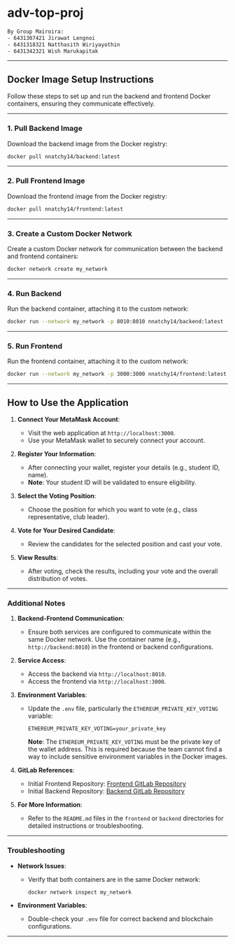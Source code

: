 
# adv-top-proj

```bash
By Group Mairoira:
- 6431307421 Jirawat Lengnoi
- 6431318321 Natthasith Wiriyayothin
- 6431342321 Wish Marukapitak
```

---

## Docker Image Setup Instructions

Follow these steps to set up and run the backend and frontend Docker containers, ensuring they communicate effectively.

---

### 1. Pull Backend Image
Download the backend image from the Docker registry:
```bash
docker pull nnatchy14/backend:latest
```

---

### 2. Pull Frontend Image
Download the frontend image from the Docker registry:
```bash
docker pull nnatchy14/frontend:latest
```

---

### 3. Create a Custom Docker Network
Create a custom Docker network for communication between the backend and frontend containers:
```bash
docker network create my_network
```

---

### 4. Run Backend
Run the backend container, attaching it to the custom network:
```bash
docker run --network my_network -p 8010:8010 nnatchy14/backend:latest
```

---

### 5. Run Frontend
Run the frontend container, attaching it to the custom network:
```bash
docker run --network my_network -p 3000:3000 nnatchy14/frontend:latest
```

---

## How to Use the Application

1. **Connect Your MetaMask Account**:
   - Visit the web application at `http://localhost:3000`.
   - Use your MetaMask wallet to securely connect your account.

2. **Register Your Information**:
   - After connecting your wallet, register your details (e.g., student ID, name).
   - **Note**: Your student ID will be validated to ensure eligibility.

3. **Select the Voting Position**:
   - Choose the position for which you want to vote (e.g., class representative, club leader).

4. **Vote for Your Desired Candidate**:
   - Review the candidates for the selected position and cast your vote.

5. **View Results**:
   - After voting, check the results, including your vote and the overall distribution of votes.

---

### Additional Notes

1. **Backend-Frontend Communication**:
   - Ensure both services are configured to communicate within the same Docker network. Use the container name (e.g., `http://backend:8010`) in the frontend or backend configurations.

2. **Service Access**:
   - Access the backend via `http://localhost:8010`.
   - Access the frontend via `http://localhost:3000`.

3. **Environment Variables**:
   - Update the `.env` file, particularly the `ETHEREUM_PRIVATE_KEY_VOTING` variable:
     ```env
     ETHEREUM_PRIVATE_KEY_VOTING=your_private_key
     ```
     **Note**: The `ETHEREUM_PRIVATE_KEY_VOTING` must be the private key of the wallet address. This is required because the team cannot find a way to include sensitive environment variables in the Docker images.

4. **GitLab References**:
   - Initial Frontend Repository: [Frontend GitLab Repository](https://gitlab.com/adv-top-project/frontend)
   - Initial Backend Repository: [Backend GitLab Repository](https://gitlab.com/adv-top-project/backend)

5. **For More Information**:
   - Refer to the `README.md` files in the `frontend` or `backend` directories for detailed instructions or troubleshooting.

---

### Troubleshooting

- **Network Issues**:
  - Verify that both containers are in the same Docker network:
    ```bash
    docker network inspect my_network
    ```

- **Environment Variables**:
  - Double-check your `.env` file for correct backend and blockchain configurations.

--- 

